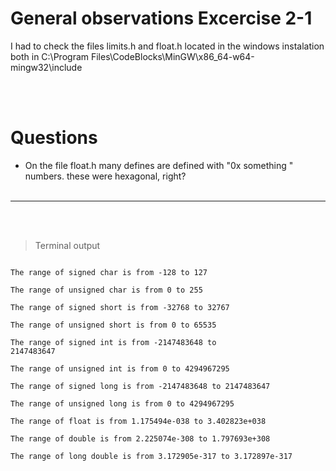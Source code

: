 # General observations Excercise 2-1

I had to check the files limits.h and float.h located in the windows instalation both in C:\Program Files\CodeBlocks\MinGW\x86_64-w64-mingw32\include

<br> </br>

# Questions

- On the file float.h many defines are defined with "0x something " numbers. these were hexagonal, right?
  <br> </br>

---

<br> </br>

> Terminal output

```

The range of signed char is from -128 to 127

The range of unsigned char is from 0 to 255

The range of signed short is from -32768 to 32767

The range of unsigned short is from 0 to 65535

The range of signed int is from -2147483648 to
2147483647

The range of unsigned int is from 0 to 4294967295

The range of signed long is from -2147483648 to 2147483647

The range of unsigned long is from 0 to 4294967295

The range of float is from 1.175494e-038 to 3.402823e+038

The range of double is from 2.225074e-308 to 1.797693e+308

The range of long double is from 3.172905e-317 to 3.172897e-317
```
